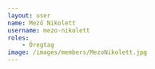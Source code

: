 ```yaml
---
layout: user
name: Mező Nikolett
username: mezo-nikolett
roles:
    - Öregtag
image: /images/members/MezoNikolett.jpg
---
```

